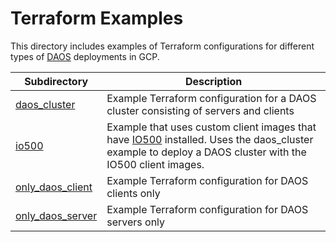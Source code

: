 # Terraform Examples

This directory includes examples of Terraform configurations for different types of [DAOS](https://docs.daos.io/) deployments in GCP.

| Subdirectory                            | Description                                                                                                                                                                              |
| --------------------------------------- | ---------------------------------------------------------------------------------------------------------------------------------------------------------------------------------------- |
| [daos_cluster](daos_cluster)            | Example Terraform configuration for a DAOS cluster consisting of servers and clients                                                                                                     |
| [io500](io500)                          | Example that uses custom client images that have [IO500](https://github.com/IO500/io500) installed. Uses the daos_cluster example to deploy a DAOS cluster with the IO500 client images. |
| [only_daos_client](only_daos_client)    | Example Terraform configuration for DAOS clients only                                                                                                                                    |
| [only_daos_server](./only_daos_server/) | Example Terraform configuration for DAOS servers only                                                                                                                                    |
